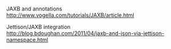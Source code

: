JAXB and annotations  
http://www.vogella.com/tutorials/JAXB/article.html

Jettison/JAXB integration  
http://blog.bdoughan.com/2011/04/jaxb-and-json-via-jettison-namespace.html



